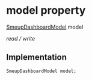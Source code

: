


# model property






[SmeupDashboardModel](../../smeup_models_widgets_smeup_dashboard_model/SmeupDashboardModel-class.md) model
  
_read / write_






## Implementation

```dart
SmeupDashboardModel model;


```







